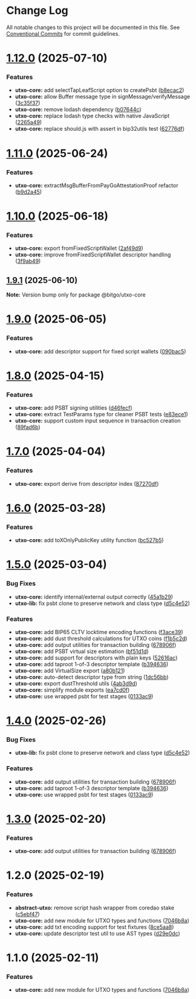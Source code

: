 # Change Log

All notable changes to this project will be documented in this file.
See [Conventional Commits](https://conventionalcommits.org) for commit guidelines.

# [1.12.0](https://github.com/BitGo/BitGoJS/compare/@bitgo/utxo-core@1.11.0...@bitgo/utxo-core@1.12.0) (2025-07-10)

### Features

- **utxo-core:** add selectTapLeafScript option to createPsbt ([b8ecac2](https://github.com/BitGo/BitGoJS/commit/b8ecac2cd5df48e6c773935e9dc6f20b9a33673c))
- **utxo-core:** allow Buffer message type in signMessage/verifyMessage ([3c35f37](https://github.com/BitGo/BitGoJS/commit/3c35f37a539e59f9a6959414042dfb717fd93d5a))
- **utxo-core:** remove lodash dependency ([b07644c](https://github.com/BitGo/BitGoJS/commit/b07644c99924a2ce64fbd052994fb647b3fdcca4))
- **utxo-core:** replace lodash type checks with native JavaScript ([2265a49](https://github.com/BitGo/BitGoJS/commit/2265a499304c88fc605eb54d5d96971547a9e50e))
- **utxo-core:** replace should.js with assert in bip32utils test ([62776df](https://github.com/BitGo/BitGoJS/commit/62776df6ae6c638f70c08c458f5faa6cab5ca98e))

# [1.11.0](https://github.com/BitGo/BitGoJS/compare/@bitgo/utxo-core@1.10.0...@bitgo/utxo-core@1.11.0) (2025-06-24)

### Features

- **utxo-core:** extractMsgBufferFromPayGoAttestationProof refactor ([b9d2a45](https://github.com/BitGo/BitGoJS/commit/b9d2a453e162cf529a042bf00e16d593a00e6556))

# [1.10.0](https://github.com/BitGo/BitGoJS/compare/@bitgo/utxo-core@1.9.1...@bitgo/utxo-core@1.10.0) (2025-06-18)

### Features

- **utxo-core:** export fromFixedScriptWallet ([2af49d9](https://github.com/BitGo/BitGoJS/commit/2af49d97fcccf39ab6f24234bc8872ef15b2a26e))
- **utxo-core:** improve fromFixedScriptWallet descriptor handling ([3f9ab49](https://github.com/BitGo/BitGoJS/commit/3f9ab499f0f33bb457b0abb31c6484dbeaf7efb6))

## [1.9.1](https://github.com/BitGo/BitGoJS/compare/@bitgo/utxo-core@1.9.0...@bitgo/utxo-core@1.9.1) (2025-06-10)

**Note:** Version bump only for package @bitgo/utxo-core

# [1.9.0](https://github.com/BitGo/BitGoJS/compare/@bitgo/utxo-core@1.8.0...@bitgo/utxo-core@1.9.0) (2025-06-05)

### Features

- **utxo-core:** add descriptor support for fixed script wallets ([090bac5](https://github.com/BitGo/BitGoJS/commit/090bac5797961ec963438e17220885211eaa8f07))

# [1.8.0](https://github.com/BitGo/BitGoJS/compare/@bitgo/utxo-core@1.7.0...@bitgo/utxo-core@1.8.0) (2025-04-15)

### Features

- **utxo-core:** add PSBT signing utilities ([d46fecf](https://github.com/BitGo/BitGoJS/commit/d46fecfcd6a435951162cdfcd8dd12efb2fbed35))
- **utxo-core:** extract TestParams type for cleaner PSBT tests ([e83ece1](https://github.com/BitGo/BitGoJS/commit/e83ece12310635f6473c4f27f3af959b3b6d137e))
- **utxo-core:** support custom input sequence in transaction creation ([89fad6b](https://github.com/BitGo/BitGoJS/commit/89fad6bb233689d4ca32eb0f33ef5b2df0597f6d))

# [1.7.0](https://github.com/BitGo/BitGoJS/compare/@bitgo/utxo-core@1.6.0...@bitgo/utxo-core@1.7.0) (2025-04-04)

### Features

- **utxo-core:** export derive from descriptor index ([87270df](https://github.com/BitGo/BitGoJS/commit/87270df9b44fab48fe05b602cd0595a6200ed75b))

# [1.6.0](https://github.com/BitGo/BitGoJS/compare/@bitgo/utxo-core@1.5.0...@bitgo/utxo-core@1.6.0) (2025-03-28)

### Features

- **utxo-core:** add toXOnlyPublicKey utility function ([bc527b5](https://github.com/BitGo/BitGoJS/commit/bc527b5d8169453e8438c839acb5c20f1ab124cf))

# [1.5.0](https://github.com/BitGo/BitGoJS/compare/@bitgo/utxo-core@1.2.0...@bitgo/utxo-core@1.5.0) (2025-03-04)

### Bug Fixes

- **utxo-core:** identify internal/external output correctly ([45a1b29](https://github.com/BitGo/BitGoJS/commit/45a1b296bd7e8b79ad38a79bd4e00a0eaa1bf2e3))
- **utxo-lib:** fix psbt clone to preserve network and class type ([d5c4e52](https://github.com/BitGo/BitGoJS/commit/d5c4e5236662441322a974b9aa706a2d31b6b2c3))

### Features

- **utxo-core:** add BIP65 CLTV locktime encoding functions ([f3ace39](https://github.com/BitGo/BitGoJS/commit/f3ace391ca2f1169b0f57fdb4e927aabd8cb970f))
- **utxo-core:** add dust threshold calculations for UTXO coins ([f1b5c2d](https://github.com/BitGo/BitGoJS/commit/f1b5c2db131f558d806c5e0ccb48a9250a1d5a28))
- **utxo-core:** add output utilities for transaction building ([678906f](https://github.com/BitGo/BitGoJS/commit/678906fe9ee15db40fa83473572a524ac0f438d9))
- **utxo-core:** add PSBT virtual size estimation ([bf51d1d](https://github.com/BitGo/BitGoJS/commit/bf51d1d8412a1e64fceca1a4ca523a0371a8cddf))
- **utxo-core:** add support for descriptors with plain keys ([52616ac](https://github.com/BitGo/BitGoJS/commit/52616acf94b189732ad8ae9ae89b91637ada1545))
- **utxo-core:** add taproot 1-of-3 descriptor template ([b394636](https://github.com/BitGo/BitGoJS/commit/b3946364a16ab461b5ada77d4c7576a381b1171e))
- **utxo-core:** add VirtualSize export ([a80b121](https://github.com/BitGo/BitGoJS/commit/a80b121e7d9aed446e7dcc216411ffc76c634a75))
- **utxo-core:** auto-detect descriptor type from string ([1dc56bb](https://github.com/BitGo/BitGoJS/commit/1dc56bb831721ff93e89d9ec096b1de04de94047))
- **utxo-core:** export dustThreshold utils ([4ab3d9d](https://github.com/BitGo/BitGoJS/commit/4ab3d9de7f8750e54197e6deef4f95950fc868fc))
- **utxo-core:** simplify module exports ([ea7cd0f](https://github.com/BitGo/BitGoJS/commit/ea7cd0f90977894c25fc0734386b9e8d27465fd5))
- **utxo-core:** use wrapped psbt for test stages ([0133ac9](https://github.com/BitGo/BitGoJS/commit/0133ac9f3c64a6c8f7c8fbd905ac182267ff12cc))

# [1.4.0](https://github.com/BitGo/BitGoJS/compare/@bitgo/utxo-core@1.2.0...@bitgo/utxo-core@1.4.0) (2025-02-26)

### Bug Fixes

- **utxo-lib:** fix psbt clone to preserve network and class type ([d5c4e52](https://github.com/BitGo/BitGoJS/commit/d5c4e5236662441322a974b9aa706a2d31b6b2c3))

### Features

- **utxo-core:** add output utilities for transaction building ([678906f](https://github.com/BitGo/BitGoJS/commit/678906fe9ee15db40fa83473572a524ac0f438d9))
- **utxo-core:** add taproot 1-of-3 descriptor template ([b394636](https://github.com/BitGo/BitGoJS/commit/b3946364a16ab461b5ada77d4c7576a381b1171e))
- **utxo-core:** use wrapped psbt for test stages ([0133ac9](https://github.com/BitGo/BitGoJS/commit/0133ac9f3c64a6c8f7c8fbd905ac182267ff12cc))

# [1.3.0](https://github.com/BitGo/BitGoJS/compare/@bitgo/utxo-core@1.2.0...@bitgo/utxo-core@1.3.0) (2025-02-20)

### Features

- **utxo-core:** add output utilities for transaction building ([678906f](https://github.com/BitGo/BitGoJS/commit/678906fe9ee15db40fa83473572a524ac0f438d9))

# 1.2.0 (2025-02-19)

### Features

- **abstract-utxo:** remove script hash wrapper from coredao stake ([c5ebf47](https://github.com/BitGo/BitGoJS/commit/c5ebf478ad9864b5c903698a27612407abcbe443))
- **utxo-core:** add new module for UTXO types and functions ([7046b8a](https://github.com/BitGo/BitGoJS/commit/7046b8a53d6b56982d4813fae620eb4b03bbd208))
- **utxo-core:** add txt encoding support for test fixtures ([8ce5aa8](https://github.com/BitGo/BitGoJS/commit/8ce5aa8a176c94d9f3fbc8c3bb4ea54ff92ccd1e))
- **utxo-core:** update descriptor test util to use AST types ([d29e0dc](https://github.com/BitGo/BitGoJS/commit/d29e0dcb09352f2ba9910d224ac3ac9c92cc9e81))

# 1.1.0 (2025-02-11)

### Features

- **utxo-core:** add new module for UTXO types and functions ([7046b8a](https://github.com/BitGo/BitGoJS/commit/7046b8a53d6b56982d4813fae620eb4b03bbd208))
